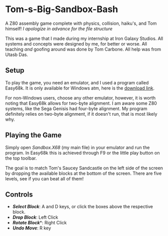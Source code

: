 # Tom-s-Big-Sandbox-Bash
A Z80 assembly game complete with physics, collision, haiku's, and Tom himself!
*I apologize in advance for the file structure*

This was a game that I made during my internship at Iron Galaxy Studios.
All systems and concepts were designed by me, for better or worse.
All teaching _and_ goofing around was done by Tom Carbone.
All help was from Utasb Das.

## Setup
To play the game, you need an emulator, and I used a program called Easy68k.
It is only available for Windows atm, here is the [download link]([url](http://www.easy68k.com/files/SetupEASy68K.exe)http://www.easy68k.com/files/SetupEASy68K.exe).

For non-Windows users, choose any other emulator, however, it is worth noting that
Easy68k allows for two-byte alignment. I am aware some Z80 systems, like the Sega Genisis had four-byte alignment.
My program definitely relies on two-byte alignment, if it doesn't run, that is most likely why.

## Playing the Game
Simply open *Sandbox.X68* (my main file) in your emulator and run the program. 
In Easy68k this is achieved through F9 or the little play button on the top toolbar.

The goal is to match Tom's Saucey Sandcastle on the left side of the screen by dropping
the available blocks at the bottom of the screen. There are five levels, see if you can
beat all of them!

## Controls
* ***Select Block***: A and D keys, or click the boxes above the respective block.
* ***Drop Block***: Left Click
* ***Rotate Block****: Right Click
* ***Undo Move***: R key

